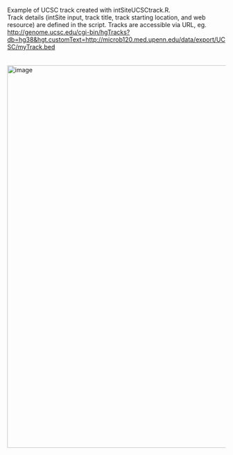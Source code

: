 Example of UCSC track created with intSiteUCSCtrack.R.  
Track details (intSite input, track title, track starting location, and web resource) are defined in the script.
Tracks are accessible via URL, eg.  
  http://genome.ucsc.edu/cgi-bin/hgTracks?db=hg38&hgt.customText=http://microb120.med.upenn.edu/data/export/UCSC/myTrack.bed  
<br>  
<img width="881" alt="image" src="https://github.com/user-attachments/assets/e364bef1-2d9c-4660-919c-978449f24178" />

